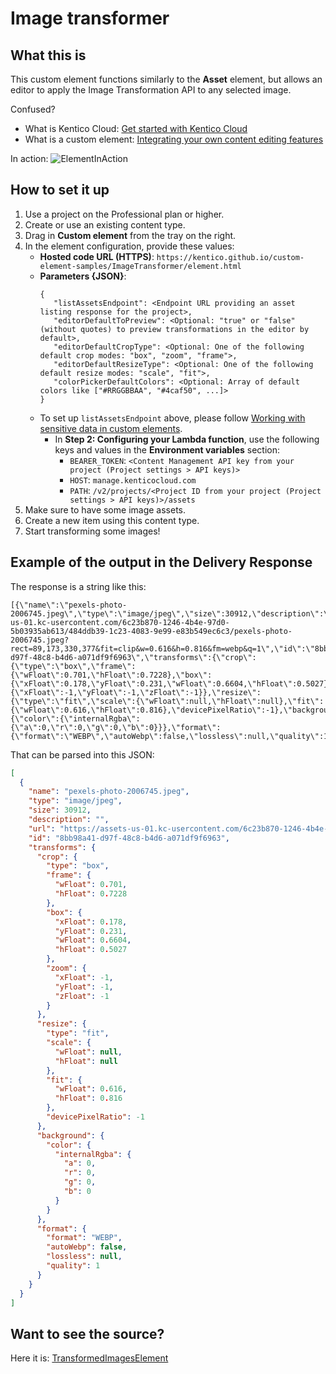 ﻿# Image transformer

## What this is
This custom element functions similarly to the **Asset** element, but allows an editor to apply the Image Transformation API to any selected image.

Confused?
- What is Kentico Cloud: [Get started with Kentico Cloud](https://docs.kenticocloud.com/tutorials/get-started-with-kentico-cloud)
- What is a custom element: [Integrating your own content editing features](https://developer.kenticocloud.com/docs/integrating-content-editing-features)

In action:
![ElementInAction](https://user-images.githubusercontent.com/34716163/55026851-35778180-4fda-11e9-878f-f790ed4bedb3.gif)

## How to set it up

1. Use a project on the Professional plan or higher.
1. Create or use an existing content type.
1. Drag in **Custom element** from the tray on the right.
1. In the element configuration, provide these values:
   - **Hosted code URL (HTTPS)**: `https://kentico.github.io/custom-element-samples/ImageTransformer/element.html`
   - **Parameters {JSON}**:
     ```
     {
        "listAssetsEndpoint": <Endpoint URL providing an asset listing response for the project>,
        "editorDefaultToPreview": <Optional: "true" or "false" (without quotes) to preview transformations in the editor by default>,
        "editorDefaultCropType": <Optional: One of the following default crop modes: "box", "zoom", "frame">,
        "editorDefaultResizeType": <Optional: One of the following default resize modes: "scale", "fit">,
        "colorPickerDefaultColors": <Optional: Array of default colors like ["#RRGGBBAA", "#4caf50", ...]>
     }
     ```
   * To set up `listAssetsEndpoint` above, please follow [Working with sensitive data in custom elements](https://docs.kenticocloud.com/tutorials/develop-apps/integrate/working-with-sensitive-data-in-custom-elements).
     - In **Step 2: Configuring your Lambda function**, use the following keys and values in the **Environment variables** section:
       - `BEARER_TOKEN`: `<Content Management API key from your project (Project settings > API keys)>`
       - `HOST`: `manage.kenticocloud.com`
       - `PATH`: `/v2/projects/<Project ID from your project (Project settings > API keys)>/assets`
1. Make sure to have some image assets.
1. Create a new item using this content type.
1. Start transforming some images!

## Example of the output in the Delivery Response

The response is a string like this:
```
[{\"name\":\"pexels-photo-2006745.jpeg\",\"type\":\"image/jpeg\",\"size\":30912,\"description\":\"\",\"url\":\"https://assets-us-01.kc-usercontent.com/6c23b870-1246-4b4e-97d0-5b03935ab613/484ddb39-1c23-4083-9e99-e83b549ec6c3/pexels-photo-2006745.jpeg?rect=89,173,330,377&fit=clip&w=0.616&h=0.816&fm=webp&q=1\",\"id\":\"8bb98a41-d97f-48c8-b4d6-a071df9f6963\",\"transforms\":{\"crop\":{\"type\":\"box\",\"frame\":{\"wFloat\":0.701,\"hFloat\":0.7228},\"box\":{\"xFloat\":0.178,\"yFloat\":0.231,\"wFloat\":0.6604,\"hFloat\":0.5027},\"zoom\":{\"xFloat\":-1,\"yFloat\":-1,\"zFloat\":-1}},\"resize\":{\"type\":\"fit\",\"scale\":{\"wFloat\":null,\"hFloat\":null},\"fit\":{\"wFloat\":0.616,\"hFloat\":0.816},\"devicePixelRatio\":-1},\"background\":{\"color\":{\"internalRgba\":{\"a\":0,\"r\":0,\"g\":0,\"b\":0}}},\"format\":{\"format\":\"WEBP\",\"autoWebp\":false,\"lossless\":null,\"quality\":1}}}]
```

That can be parsed into this JSON:
```json
[
  {
    "name": "pexels-photo-2006745.jpeg",
    "type": "image/jpeg",
    "size": 30912,
    "description": "",
    "url": "https://assets-us-01.kc-usercontent.com/6c23b870-1246-4b4e-97d0-5b03935ab613/484ddb39-1c23-4083-9e99-e83b549ec6c3/pexels-photo-2006745.jpeg?rect=89,173,330,377&fit=clip&w=0.616&h=0.816&fm=webp&q=1",
    "id": "8bb98a41-d97f-48c8-b4d6-a071df9f6963",
    "transforms": {
      "crop": {
        "type": "box",
        "frame": {
          "wFloat": 0.701,
          "hFloat": 0.7228
        },
        "box": {
          "xFloat": 0.178,
          "yFloat": 0.231,
          "wFloat": 0.6604,
          "hFloat": 0.5027
        },
        "zoom": {
          "xFloat": -1,
          "yFloat": -1,
          "zFloat": -1
        }
      },
      "resize": {
        "type": "fit",
        "scale": {
          "wFloat": null,
          "hFloat": null
        },
        "fit": {
          "wFloat": 0.616,
          "hFloat": 0.816
        },
        "devicePixelRatio": -1
      },
      "background": {
        "color": {
          "internalRgba": {
            "a": 0,
            "r": 0,
            "g": 0,
            "b": 0
          }
        }
      },
      "format": {
        "format": "WEBP",
        "autoWebp": false,
        "lossless": null,
        "quality": 1
      }
    }
  }
]
```

## Want to see the source?
Here it is: [TransformedImagesElement](https://github.com/yuriys-kentico/TransformedImagesElement)
